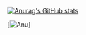 [![Anurag's GitHub stats](https://github-readme-stats.vercel.app/api?username=jirka086&show_icons=true&theme=blue_navy)](https://github.com/anuraghazra/github-readme-stats)

[![Anu]([https://github-readme-stats.vercel.app/api?username=jirka086&show_icons=true&theme=blue_navy](https://github-profile-trophy.vercel.app/?username=ryo-ma&rank=S))]

